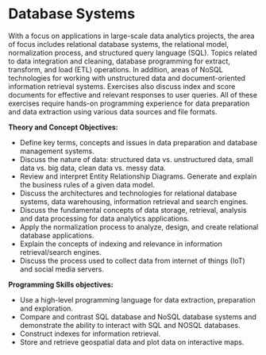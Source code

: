 # Database Systems
 
With a focus on applications in large-scale data analytics projects, the area of focus includes relational database systems, the relational model, normalization process, and structured query language (SQL). Topics related to data integration and cleaning, database programming for extract, transform, and load (ETL) operations. In addition, areas of NoSQL technologies for working with unstructured data and document-oriented information retrieval systems. Exercises also discuss index and score documents for effective and relevant responses to user queries. All of these exercises require hands-on programming experience for data preparation and data extraction using various data sources and file formats.

**Theory and Concept Objectives:**
- Define key terms, concepts and issues in data preparation and database
management systems.
- Discuss the nature of data: structured data vs. unstructured data, small
data vs. big data, clean data vs. messy data.
- Review and interpret Entity Relationship Diagrams. Generate and explain
the business rules of a given data model.
- Discuss the architectures and technologies for relational database systems,
data warehousing, information retrieval and search engines.
- Discuss the fundamental concepts of data storage, retrieval, analysis and data
processing for data analytics applications.
- Apply the normalization process to analyze, design, and create relational
database applications.
- Explain the concepts of indexing and relevance in information
retrieval/search engines.
- Discuss the process used to collect data from internet of things (IoT) and social
media servers. 

**Programming Skills objectives:**
- Use a high-level programming language for data extraction, preparation and exploration.
- Compare and contrast SQL database and NoSQL database systems and demonstrate the ability to interact with SQL and NOSQL databases.
- Construct indexes for information retrieval.
- Store and retrieve geospatial data and plot data on interactive maps.
